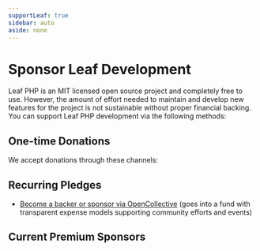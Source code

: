 ```yaml
---
supportLeaf: true
sidebar: auto
aside: none
---
```


# Sponsor Leaf Development

Leaf PHP is an MIT licensed open source project and completely free to use.
However, the amount of effort needed to maintain and develop new features for the project is not sustainable without proper financial backing. You can support Leaf PHP development via the following methods:

## One-time Donations

We accept donations through these channels:

<support-Coins />

## Recurring Pledges

<!-- Recurring pledges come with exclusive perks, e.g. having your name listed in the Leaf GitHub repository, or have your company logo placed on this website. -->

- [Become a backer or sponsor via OpenCollective](https://opencollective.com/leaf) (goes into a fund with transparent expense models supporting community efforts and events)

## Current Premium Sponsors

<support-OpenCollectiveSponsors />

<!-- If you run a business and are using Leaf in a revenue-generating product, it makes business sense to sponsor Leaf development: **it ensures the project that your product relies on stays healthy and actively maintained.** It can also help your exposure in the Leaf community and makes it easier to attract Leaf developers.

If you are an individual user and have enjoyed the productivity of using Leaf, consider donating as a sign of appreciation - like buying me coffee once in a while. -->
